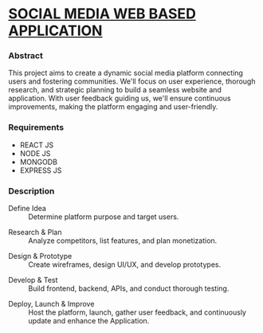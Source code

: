 <h1 style="text-decoration:underline;">SOCIAL MEDIA WEB BASED APPLICATION</h1>

<h3>Abstract</h3>
<p>This project aims to create a dynamic social media platform connecting users and fostering communities. We'll focus on user experience, thorough research, and strategic planning to build a seamless website and application. With user feedback guiding us, we'll ensure continuous improvements, making the platform engaging and user-friendly.
 </p>

<h3>Requirements</h3>
<ul>
	<li>REACT JS</li>
	<li>NODE JS</li>
	<li>MONGODB</li>
	<li>EXPRESS JS</li>
</ul>

<h3>Description</h3>
<dl>
	<dt>Define Idea</dt>
	<dd>Determine platform purpose and target users.</dd>
</dl>
<dl>
	<dt>Research & Plan</dt>
	<dd>Analyze competitors, list features, and plan monetization.</dd>
</dl>
<dl>
	<dt>Design & Prototype</dt>
	<dd>Create wireframes, design UI/UX, and develop prototypes.</dd>
</dl>
<dl>
	<dt>Develop & Test</dt>
	<dd>Build frontend, backend, APIs, and conduct thorough testing.</dd>
</dl>
<dl>
	<dt>Deploy, Launch & Improve</dt>
	<dd>Host the platform, launch, gather user feedback, and continuously update and enhance the Application. </dd>
</dl>







